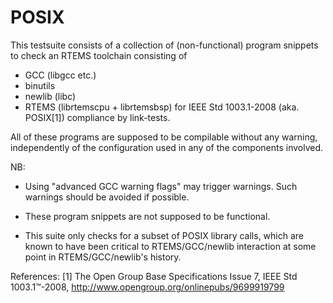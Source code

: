 POSIX
=====

This testsuite consists of a collection of (non-functional) program snippets 
to check an RTEMS toolchain consisting of 
* GCC (libgcc etc.)
* binutils
* newlib (libc)
* RTEMS (librtemscpu + librtemsbsp)
for IEEE Std 1003.1-2008 (aka. POSIX[1]) compliance by link-tests.

All of these programs are supposed to be compilable without any warning,
independently of the configuration used in any of the components
involved.

NB: 
- Using "advanced GCC warning flags" may trigger warnings. Such warnings
  should be avoided if possible.

- These program snippets are not supposed to be functional.

- This suite only checks for a subset of POSIX library calls, which are
  known to have been critical to RTEMS/GCC/newlib interaction at some point
  in RTEMS/GCC/newlib's history.

References:
[1] The Open Group Base Specifications Issue 7, IEEE Std 1003.1™-2008,
    http://www.opengroup.org/onlinepubs/9699919799

